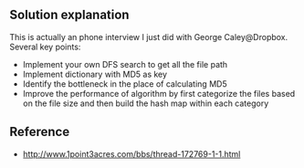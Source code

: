## Solution explanation

This is actually an phone interview I just did with George Caley@Dropbox. Several key points:

- Implement your own DFS search to get all the file path
- Implement dictionary with MD5 as key
- Identify the bottleneck in the place of calculating MD5
- Improve the performance of algorithm by first categorize the files based on the file size and
then build the hash map within each category

## Reference

- http://www.1point3acres.com/bbs/thread-172769-1-1.html